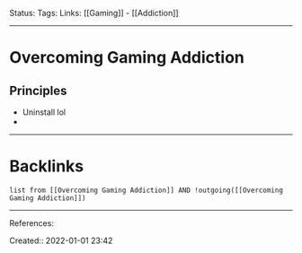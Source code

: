 Status: 
Tags: 
Links: [[Gaming]] - [[Addiction]]
___
# Overcoming Gaming Addiction
## Principles
- Uninstall lol
- 
___
# Backlinks
```dataview
list from [[Overcoming Gaming Addiction]] AND !outgoing([[Overcoming Gaming Addiction]])
```
___
References:

Created:: 2022-01-01 23:42

